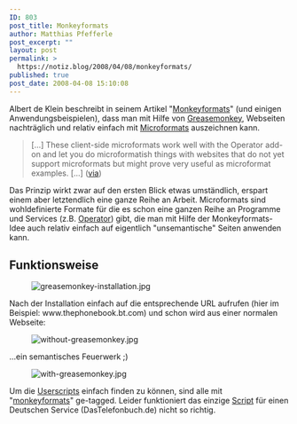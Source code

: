 ```yaml
---
ID: 803
post_title: Monkeyformats
author: Matthias Pfefferle
post_excerpt: ""
layout: post
permalink: >
  https://notiz.blog/2008/04/08/monkeyformats/
published: true
post_date: 2008-04-08 15:10:08
---
```

<!-- wp:paragraph -->
<p>Albert de Klein beschreibt in seinem Artikel "<a href="http://www.naarvoren.nl/artikel/monkeyformats/">Monkeyformats</a>" (und einigen Anwendungsbeispielen), dass man mit Hilfe von <a href="https://addons.mozilla.org/en-US/firefox/addon/748">Greasemonkey</a>, Webseiten nachträglich und relativ einfach mit <a href="http://microformats.org">Microformats</a> auszeichnen kann.</p>
<!-- /wp:paragraph -->

<!-- wp:quote -->
<blockquote class="wp-block-quote">
	<p>[...] These client-side microformats work well with the Operator add-on and let you do microformatish things with websites that do not yet support microformats but might prove very useful as microformat examples. [...] (<a href="http://groups.google.com/group/microformats/browse_thread/thread/8dfe280578dfa005/b94b192f054d5b77">via</a>)</p>
</blockquote>
<!-- /wp:quote -->

<!-- wp:paragraph -->
<p>Das Prinzip wirkt zwar auf den ersten Blick etwas umständlich, erspart einem aber letztendlich eine ganze Reihe an Arbeit. Microformats sind wohldefinierte Formate für die es schon eine ganzen Reihe an Programme und Services (z.B. <a href="https://addons.mozilla.org/de/firefox/addon/4106">Operator</a>) gibt, die man mit Hilfe der Monkeyformats-Idee auch relativ einfach auf eigentlich "unsemantische" Seiten anwenden kann.</p>
<!-- /wp:paragraph -->

<!-- wp:heading -->
<h2>Funktionsweise</h2>
<!-- /wp:heading -->

<!-- wp:image {"align":"center"} -->
<figure class="wp-block-image aligncenter"><img src="https://notiz.blog/wp-content/uploads/2008/04/greasemonkey-installation.jpg" alt="greasemonkey-installation.jpg" /></figure>
<!-- /wp:image -->

<!-- wp:paragraph -->
<p>Nach der Installation einfach auf die entsprechende URL aufrufen (hier im Beispiel: www.thephonebook.bt.com) und schon wird aus einer normalen Webseite:</p>
<!-- /wp:paragraph -->

<!-- wp:image {"align":"center"} -->
<figure class="wp-block-image aligncenter"><img src="https://notiz.blog/wp-content/uploads/2008/04/without-greasemonkey.jpg" alt="without-greasemonkey.jpg" /></figure>
<!-- /wp:image -->

<!-- wp:paragraph -->
<p>...ein semantisches Feuerwerk ;)</p>
<!-- /wp:paragraph -->

<!-- wp:image {"align":"center"} -->
<figure class="wp-block-image aligncenter"><img src="https://notiz.blog/wp-content/uploads/2008/04/with-greasemonkey.jpg" alt="with-greasemonkey.jpg" /></figure>
<!-- /wp:image -->

<!-- wp:paragraph -->
<p>Um die <a href="http://userscripts.org/">Userscripts</a> einfach finden zu können, sind alle mit "<a href="http://userscripts.org/scripts/search?q=monkeyformats">monkeyformats</a>" ge-tagged. Leider funktioniert das einzige <a href="http://userscripts.org/scripts/show/24796">Script</a> für einen Deutschen Service (DasTelefonbuch.de) nicht so richtig.</p>
<!-- /wp:paragraph -->